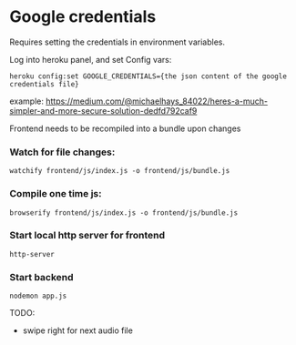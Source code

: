 # Google credentials

Requires setting the credentials in environment variables.

Log into heroku panel, and set Config vars:

```
heroku config:set GOOGLE_CREDENTIALS={the json content of the google credentials file}
```


example:
https://medium.com/@michaelhays_84022/heres-a-much-simpler-and-more-secure-solution-dedfd792caf9


Frontend needs to be recompiled into a bundle upon changes

### Watch for file changes:
```
watchify frontend/js/index.js -o frontend/js/bundle.js
```

### Compile one time js:
```
browserify frontend/js/index.js -o frontend/js/bundle.js
```


### Start local http server for frontend
```
http-server
```


### Start backend
```
nodemon app.js
```


TODO:
- swipe right for next audio file